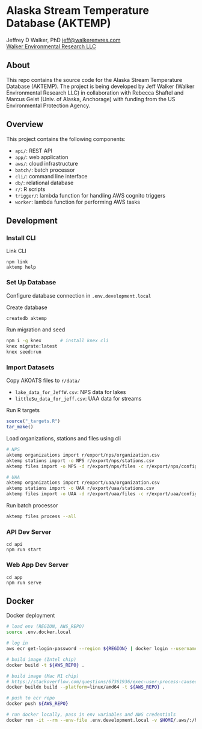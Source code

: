 Alaska Stream Temperature Database (AKTEMP)
===========================================

Jeffrey D Walker, PhD <jeff@walkerenvres.com>  
[Walker Environmental Research LLC](https://walkerenvres.com)

## About

This repo contains the source code for the Alaska Stream Temperature Database (AKTEMP). The project is being developed by Jeff Walker (Walker Environmental Research LLC) in collaboration with Rebecca Shaftel and Marcus Geist (Univ. of Alaska, Anchorage) with funding from the US Environmental Protection Agency.

## Overview

This project contains the following components:

- `api/`: REST API
- `app/`: web application
- `aws/`: cloud infrastructure
- `batch/`: batch processor
- `cli/`: command line interface
- `db/`: relational database
- `r/`: R scripts
- `trigger/`: lambda function for handling AWS cognito triggers
- `worker`: lambda function for performing AWS tasks

## Development

### Install CLI

Link CLI

```
npm link
aktemp help
```

### Set Up Database

Configure database connection in `.env.development.local`

Create database

```sh
createdb aktemp
```

Run migration and seed

```sh
npm i -g knex       # install knex cli
knex migrate:latest
knex seed:run
```

### Import Datasets

Copy AKOATS files to `r/data/`

- `lake_data_for_JeffW.csv`: NPS data for lakes
- `littleSu_data_for_jeff.csv`: UAA data for streams

Run R targets

```r
source("_targets.R")
tar_make()
```

Load organizations, stations and files using cli

```sh
# NPS
aktemp organizations import r/export/nps/organization.csv
aktemp stations import -o NPS r/export/nps/stations.csv
aktemp files import -o NPS -d r/export/nps/files -c r/export/nps/config.json r/export/nps/filelist.csv

# UAA
aktemp organizations import r/export/uaa/organization.csv
aktemp stations import -o UAA r/export/uaa/stations.csv
aktemp files import -o UAA -d r/export/uaa/files -c r/export/uaa/config.json r/export/uaa/filelist.csv
```

Run batch processor

```sh
aktemp files process --all
```

### API Dev Server

```
cd api
npm run start
```

### Web App Dev Server

```
cd app
npm run serve
```

## Docker

Docker deployment

```bash
# load env (REGION, AWS_REPO)
source .env.docker.local

# log in
aws ecr get-login-password --region ${REGION} | docker login --username AWS --password-stdin ${AWS_REPO}

# build image (Intel chip)
docker build -t ${AWS_REPO} .

# build image (Mac M1 chip)
# https://stackoverflow.com/questions/67361936/exec-user-process-caused-exec-format-error-in-aws-fargate-service
docker buildx build --platform=linux/amd64 -t ${AWS_REPO} .

# push to ecr repo
docker push ${AWS_REPO}

# run docker locally, pass in env variables and AWS credentials
docker run -it --rm --env-file .env.development.local -v $HOME/.aws/:/home/node/.aws ${AWS_REPO} node index.js help
```
